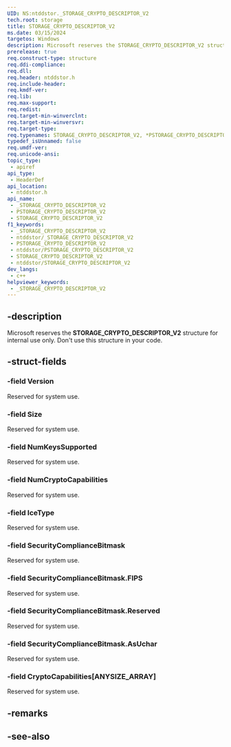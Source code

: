 ```yaml
---
UID: NS:ntddstor._STORAGE_CRYPTO_DESCRIPTOR_V2
tech.root: storage
title: STORAGE_CRYPTO_DESCRIPTOR_V2
ms.date: 03/15/2024
targetos: Windows
description: Microsoft reserves the STORAGE_CRYPTO_DESCRIPTOR_V2 structure for internal use only. Don't use this structure in your code.
prerelease: true
req.construct-type: structure
req.ddi-compliance: 
req.dll: 
req.header: ntddstor.h
req.include-header: 
req.kmdf-ver: 
req.lib: 
req.max-support: 
req.redist: 
req.target-min-winverclnt: 
req.target-min-winversvr: 
req.target-type: 
req.typenames: STORAGE_CRYPTO_DESCRIPTOR_V2, *PSTORAGE_CRYPTO_DESCRIPTOR_V2
typedef_isUnnamed: false
req.umdf-ver: 
req.unicode-ansi: 
topic_type:
 - apiref
api_type:
 - HeaderDef
api_location:
 - ntddstor.h
api_name:
 - _STORAGE_CRYPTO_DESCRIPTOR_V2
 - PSTORAGE_CRYPTO_DESCRIPTOR_V2
 - STORAGE_CRYPTO_DESCRIPTOR_V2
f1_keywords:
 - _STORAGE_CRYPTO_DESCRIPTOR_V2
 - ntddstor/_STORAGE_CRYPTO_DESCRIPTOR_V2
 - PSTORAGE_CRYPTO_DESCRIPTOR_V2
 - ntddstor/PSTORAGE_CRYPTO_DESCRIPTOR_V2
 - STORAGE_CRYPTO_DESCRIPTOR_V2
 - ntddstor/STORAGE_CRYPTO_DESCRIPTOR_V2
dev_langs:
 - c++
helpviewer_keywords:
 - _STORAGE_CRYPTO_DESCRIPTOR_V2
---
```


## -description

Microsoft reserves the **STORAGE_CRYPTO_DESCRIPTOR_V2** structure for internal use only. Don't use this structure in your code.

## -struct-fields

### -field Version

Reserved for system use.

### -field Size

Reserved for system use.

### -field NumKeysSupported

Reserved for system use.

### -field NumCryptoCapabilities

Reserved for system use.

### -field IceType

Reserved for system use.

### -field SecurityComplianceBitmask

Reserved for system use.

### -field SecurityComplianceBitmask.FIPS

Reserved for system use.

### -field SecurityComplianceBitmask.Reserved

Reserved for system use.

### -field SecurityComplianceBitmask.AsUchar

Reserved for system use.

### -field CryptoCapabilities[ANYSIZE_ARRAY]

Reserved for system use.

## -remarks

## -see-also

